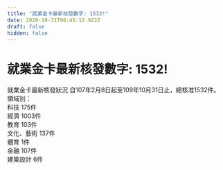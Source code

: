 ```yaml
---
title: "就業金卡最新核發數字: 1532!"
date: 2020-10-31T06:45:12.922Z
draft: false
hidden: false
---
```

# 就業金卡最新核發數字: 1532!

就業金卡最新核發狀況 自107年2月8日起至109年10月31日止，總核准1532件。 \
領域別：\
科技 175件\
經濟 1003件\
教育 103件\
文化、藝術 137件\
體育 1件\
金融 107件\
建築設計 6件